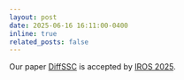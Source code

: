 ```yaml
---
layout: post
date: 2025-06-16 16:11:00-0400
inline: true
related_posts: false
---
```


Our paper [DiffSSC](https://www.arxiv.org/abs/2409.18092) is accepted by [IROS 2025](https://www.iros25.org/).

